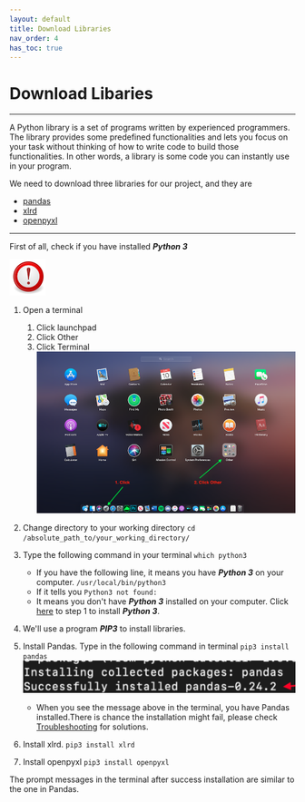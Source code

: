 ```yaml
---
layout: default
title: Download Libraries
nav_order: 4
has_toc: true
---
```


# Download Libaries

<hr>
A Python library is a set of programs written by experienced programmers. The library provides some predefined functionalities and lets you focus on your task without thinking of how to write code to build those functionalities. In other words, a library is some code you can instantly use in your program.

We need to download three libraries for our project, and they are
- [pandas](https://phil-cst-bcit.github.io/Phil-Antony-docs/docs/glossary/)
- [xlrd](https://phil-cst-bcit.github.io/Phil-Antony-docs/docs/glossary/)
- [openpyxl](https://phil-cst-bcit.github.io/Phil-Antony-docs/docs/glossary/)
<hr>

First of all, check if you have installed **_Python 3_**

![](https://github.com/Phil-CST-BCIT/Phil-Antony-docs/blob/gh-pages/assets/images/note.png?raw=true "note")

1. Open a terminal
   1. Click launchpad
   2. Click Other
   3. Click Terminal
![](https://github.com/Phil-CST-BCIT/Phil-Antony-docs/blob/gh-pages/assets/images/launchpad.png?raw=true "launchpad")

2. Change directory to your working directory
`cd /absolute_path_to/your_working_directory/`

3. Type the following command in your terminal
`which python3`
   * If you have the following line, it means you have **_Python 3_** on your computer.
   `/usr/local/bin/python3`
   * If it tells you
   `Python3 not found:`
   * It means you don't have **_Python 3_** installed on your computer.
   Click [here](https://phil-cst-bcit.github.io/Phil-Antony-docs/docs/install/) to step 1 to install **_Python 3_**.

4. We'll use a program **_PIP3_** to install libraries.

5. Install Pandas. Type in the following command in terminal
`pip3 install pandas`
![](https://github.com/Phil-CST-BCIT/Phil-Antony-docs/blob/gh-pages/assets/images/install_pandas.png?raw=true)

   - When you see the message above in the terminal, you have Pandas installed.There is chance the installation might fail, please check [Troubleshooting](https://phil-cst-bcit.github.io/Phil-Antony-docs/docs/troubleshooting/) for solutions.

6. Install xlrd.
`pip3 install xlrd`

7. Install openpyxl
`pip3 install openpyxl`

The prompt messages in the terminal after success installation are similar to the one in Pandas.